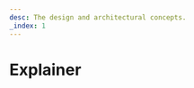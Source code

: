 ```yaml
---
desc: The design and architectural concepts.
_index: 1
---
```

# Explainer

<!--
Here is how the approach we took with the Observer API compares, or contrasts, with those of some existing alternatives.

## With JavaScript's Reflection APIs

The Observer API shares much in API surface with JavaScript's built-in [*Object*](https://developer.mozilla.org/en-US/docs/Web/JavaScript/Reference/Global_Objects/Object) and [*Reflect*](https://developer.mozilla.org/en-US/docs/Web/JavaScript/Reference/Global_Objects/Reflect) APIs. Compare:

+ [`Observer.set()`](../api/set) / [`Reflect.set()`](https://developer.mozilla.org/en-US/docs/Web/JavaScript/Reference/Global_Objects/Reflect/set)
+ [`Observer.get()`](../api/get) / [`Reflect.get()`](https://developer.mozilla.org/en-US/docs/Web/JavaScript/Reference/Global_Objects/Reflect/get)
+ [`Observer.has()`](../api/has) / [`Reflect.has()`](https://developer.mozilla.org/en-US/docs/Web/JavaScript/Reference/Global_Objects/Reflect/has)
+ [`Observer.ownKeys()`](../api/ownkeys) / [`Reflect.ownKeys()`](https://developer.mozilla.org/en-US/docs/Web/JavaScript/Reference/Global_Objects/Reflect/ownKeys)
+ [`Observer.deleteProperty()`](../api/deleteproperty) / [`Reflect.deleteProperty()`](https://developer.mozilla.org/en-US/docs/Web/JavaScript/Reference/Global_Objects/Reflect/deleteProperty) / [`Object.deleteProperty()`](https://developer.mozilla.org/en-US/docs/Web/JavaScript/Reference/Global_Objects/Object/deleteProperty)
+ [`Observer.defineProperty()`](../api/defineproperty) / [`Object.defineProperty()`](https://developer.mozilla.org/en-US/docs/Web/JavaScript/Reference/Global_Objects/Object/defineProperty)
+ [`Observer.keys()`](../api/defineproperty) / [`Object.keys()`](https://developer.mozilla.org/en-US/docs/Web/JavaScript/Reference/Global_Objects/Object/keys)

What they don't share in common is Observer's *observability* and *interceptibility* of these operations. Where these features are needed, Observer's APIs will serve as a drop-in replacement.

Learn more about what's possible with the following methods:

+ [`Observer.observe()`](../api/observe)
+ [`Observer.intercept()`](../api/intercept)

## JavaScript's Property Accessors, and Proxies

Both the Observer API and JavaScript's existing interceptibilty APIs - property [setters](https://developer.mozilla.org/en-US/docs/Web/JavaScript/Reference/Functions/set) and [getters](https://developer.mozilla.org/en-US/docs/Web/JavaScript/Reference/Functions/get), and [JavaScript Proxies](https://developer.mozilla.org/en-US/docs/Web/JavaScript/Reference/Global_Objects/Proxy) will let you intercept operations on JavaScript objects. But, the Observer API is designed for a pattern that is almost not possible with these existing approaches.

Problem is:

+ With property Accessors, there can be only one *intercepting code* over an object.

    ```js
    // The object
    let obj = {};

    // -------------------------

    // The intercepting code - logs operations
    Object.defineProperty(obj, 'someProperty', {
        get: () => {
            console.log('"get" operation');
            return 'some value';
        },
        set: (someValue) => {
            console.log('"set" operation');
            // Set someValue;
            return true;
        }
    });

    // -------------------------

    // Multiple actors
    let someValue = obj.someProperty; // "some value"; // from the "get" interceptor above
    obj.someProperty = 'some new value'; // triggers the "set" interceptor above
    obj.someProperty = 'some other new value'; // triggers the "set" interceptor above
    ```

+ With proxies, there can be only one *intercepting code* over an instance. In addition, the final object every other part of the code sees is a proxy, and not the object itself. And if they're not prepared for a proxy, the magic, or even the code, fails. **Obscuring object identity** thus becomes a big challenge.

    ```js
    // The object
    let obj = {};

    // -------------------------

    // The intercepting code - logs operations
    let wrapped = new Proxy(obj, {
        get: (target, propertyName) => {
            console.log('"get" operation');
            return 'some value';
        },
        set: (target, propertyName, propertyValue) => {
            console.log('"set" operation');
            // Set someValue;
            return true;
        }
    });

    // -------------------------

    // Multiple actors, but acting on a wrapper unknowingly
    let someValue = wrapped.someProperty; // "some value"; // from the "get" interceptor above
    // Or let someValue = Reflect.get(obj, 'someProperty');
    wrapped.someProperty = 'some new value'; // triggers the "set" interceptor above
    wrapped.someProperty = 'some other new value'; // triggers the "set" interceptor above

    // -------------------------

    // Try acting on the object itself
    let someValue = obj.someProperty; // undefined; // not intercepted
    // Or let someValue = Observer.get(obj, 'someProperty');
    obj.someProperty = 'some new value'; // not intercepted
    ```

But, with the Observer API:

+ An object's property setters and getters are not tied to a single *intercepting code*, nor are they - setters and getters - even used. We can thus have any number of *intercepting code* over an object - whether just *observing mutations* or actually *intercepting operations*. The object itself isn't wrapped or obscured in some way.

    ```js
    // The object
    let obj = {};

    // -------------------------

    // Any number of observers
    Observer.observe(obj, 'someProperty', event => {
        console.log('"' + event.type + '" operation');
    });
    Observer.observe(obj, 'someProperty', event => {
        console.log('same "' + event.type + '" operation');
    });

    // Any number of interceptors
    Observer.intercept(obj, 'get', (event, recieved, next) => {
        console.log('"get" operation', event.name);
        return next('some value');
    });
    Observer.intercept(obj, 'get', (event, recieved, next) => {
        console.log('"get" operation', event.name);
        return next(recieved/*from any preceding interceptor*/ || 'some different value');
    });

    // -------------------------

    // Multiple actors
    let someValue = Observer.get(obj, 'someProperty'); // "some value"; // from the interceptors above
    Observer.set(obj, 'someProperty', 'some new value'); // triggers both the interceptors and observers above
    Observer.set(obj, 'someProperty', 'some other new value'); // triggers both the interceptors and observers above
    ```

+ And interestingly, property setters and getters, and proxies, are still implementable with the Observer API, and this time, without their inherent limitations.

    ```js
    let someValue = obj.someProperty; // "some other new value"; // doesn't fire interceptors; so, obtained traditionally

    // -------------------------

    // With property setters and getters
    Observer.init(obj, 'someProperty');
    let someValue = obj.someProperty; // "some value"; // from the interceptors above
    obj.someProperty = 'some new value'; // triggers both the interceptors and observers above

    // On calling Observer.init() again with the same property name
    Observer.init(obj, 'someProperty'); // Has no additional effect
    // -------------------------

    // With proxies
    let wrapper = Observer.proxy(obj);
    let someValue = wrapper.someProperty; // "some value"; // from the interceptors above
    wrapper.someProperty = 'some new value'; // triggers both the interceptors and observers above
    // Obtain the real object from proxy wrapper
    let obj = Observer.unproxy(wrapper);

    // On calling Observer.proxy() again
    let wrapper2 = Observer.proxy(obj);
    let someValue = wrapper2.someProperty; // "some value"; // from the same interceptors above
    wrapper2.someProperty = 'some other new value'; // triggers both the same interceptors and same observers above
    // Obtain the real object from proxy wrapper
    let obj = Observer.unproxy(wrapper2);
    ```

Learn more about what's possible with the following methods:

+ [`Observer.observe()`](../api/observe)
+ [`Observer.intercept()`](../api/intercept)
+ [`Observer.set()`](../api/set)
+ [`Observer.get()`](../api/get)
+ [`Observer.init()`](../api/init)
+ [`Observer.proxy()`](../api/proxy)
+ [`Observer.unproxy()`](../api/unproxy)

## JavaScript's Depreciated Object.observe()

The Observer API shares much in common with the once-exciting [`Object.observe()`](https://developer.mozilla.org/en-US/docs/Web/JavaScript/Object.observe) function, but disagrees with it on a major behaviour. `Object.observe()` was designed to deliver detected changes *asynchronously*, while `Observer.observe()` is designed to deliver those changes *synchronously*. The difference is in the timing of events, and timing is everything in most usecases.

+ With [`Object.observe()`, operations on an object are announced asynchronously. Notice the order in which the following reports are logged to the console.

    ```js
    let obj = {};
    Object.observe(obj, changes => {
        console.log('Change detected on ' + changes[0].name);
    });

    // -------

    console.log('Before "set" operation');
    obj.someProperty = 'some value';
    // Or Reflect.set(obj, 'someProperty', 'some value');
    console.log('After "set" operation');
    ```

    Console:

    ```shell
    > Before "set" operation
    > After "set" operation
    > Change detected on someProperty
    ```

+ But with `Observer.observe()`, operations on an object are announced in realtime. Notice the order in which the following reports are logged to the console.

    ```js
    let obj = {};
    Observer.observe(obj, changes => {
        console.log('Change detected on ' + changes[0].name);
    });

    // -------

    console.log('Before "set" operation');
    Observer.set(obj, 'someProperty', 'some value');
    console.log('After "set" operation');
    ```

    Console:

    ```shell
    > Before "set" operation
    > Change detected on someProperty
    > After "set" operation
    ```

+ The asynchronous nature of [`Object.observe()` means that operations on an object are announced in batches. The following two operations will most-probbably be batched.

    ```js
    let obj = {};
    Object.observe(obj, changes => {
        console.log('Number of changes made: ' + changes.length);
    });

    // -------

    console.log('Before "set" operations');
    obj.someProperty = 'some value';
    // Or Reflect.set(obj, 'someProperty', 'some value');
    obj.someOtherProperty = 'some other value';
    // Or Reflect.set(obj, 'someOtherProperty', 'some other value');
    console.log('After "set" operations');
    ```

    Console:

    ```shell
    > Before "set" operations
    > After "set" operations
    > Number of changes made: 2
    ```

+ But with `Observer.observe()`, individual operations on an object are announced in realtime. Notice the difference in the console.

    ```js
    let obj = {};
    Observer.observe(obj, changes => {
        console.log('Number of changes made: ' + changes.length);
    });

    // -------

    console.log('Before "set" operations');
    Observer.set(obj, 'someProperty', 'some value');
    Observer.set(obj, 'someOtherProperty', 'some other value');
    console.log('After "set" operations');
    ```

    Console:

    ```shell
    > Before "set" operations
    > Number of changes made: 1
    > Number of changes made: 1
    > After "set" operations
    ```

    To take things further, the Observer API also makes it possible to batch operations. It just doesn't impose this behaviour on every usecase.

    The `Observer.set()` and `Observer.deleteProperty()` methods let us do this where needed.
    
    ```js
    console.log('Before "set" operations');
    Observer.set(obj, {
        someProperty: 'some value',
        someOtherProperty: 'some other value',
    });
    // Or Observer.deleteProperty(obj, ['someProperty', 'someOtherProperty']);
    console.log('After "set" operations');
    ```

    Console:

    ```shell
    > Before "set" operations
    > Number of changes made: 2
    > After "set" operations
    ```

Learn more about what's possible with the following methods:

+ [`Observer.set()`](../api/set)
+ [`Observer.deleteProperty()`](../api/deleteproperty)
-->